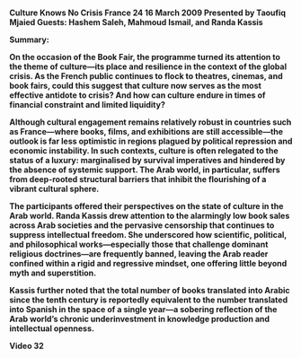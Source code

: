 <h4>Culture Knows No Crisis</4h>
France 24
16 March 2009
Presented by Taoufiq Mjaied
Guests: Hashem Saleh, Mahmoud Ismail, and Randa Kassis

<b>Summary:</b>

On the occasion of the Book Fair, the programme turned its attention to the theme of culture—its place and resilience in the context of the global crisis. As the French public continues to flock to theatres, cinemas, and book fairs, could this suggest that culture now serves as the most effective antidote to crisis? And how can culture endure in times of financial constraint and limited liquidity?

Although cultural engagement remains relatively robust in countries such as France—where books, films, and exhibitions are still accessible—the outlook is far less optimistic in regions plagued by political repression and economic instability. In such contexts, culture is often relegated to the status of a luxury: marginalised by survival imperatives and hindered by the absence of systemic support. The Arab world, in particular, suffers from deep-rooted structural barriers that inhibit the flourishing of a vibrant cultural sphere.

The participants offered their perspectives on the state of culture in the Arab world. Randa Kassis drew attention to the alarmingly low book sales across Arab societies and the pervasive censorship that continues to suppress intellectual freedom. She underscored how scientific, political, and philosophical works—especially those that challenge dominant religious doctrines—are frequently banned, leaving the Arab reader confined within a rigid and regressive mindset, one offering little beyond myth and superstition.

Kassis further noted that the total number of books translated into Arabic since the tenth century is reportedly equivalent to the number translated into Spanish in the space of a single year—a sobering reflection of the Arab world’s chronic underinvestment in knowledge production and intellectual openness.


Video 32

 

